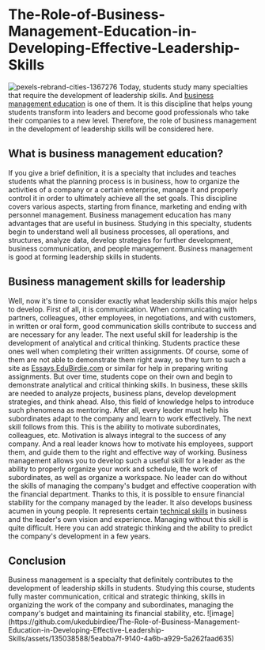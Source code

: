 # The-Role-of-Business-Management-Education-in-Developing-Effective-Leadership-Skills
![pexels-rebrand-cities-1367276](https://github.com/ukedubirdiee/The-Role-of-Business-Management-Education-in-Developing-Effective-Leadership-Skills/assets/135038588/8258c751-c0dd-4ad5-a57c-bd1c53e973bc)
Today, students study many specialties that require the development of leadership skills. And <a href="https://the-happy-manager.com/article/business-management-education/">business management education</a> is one of them. It is this discipline that helps young students transform into leaders and become good professionals who take their companies to a new level. Therefore, the role of business management in the development of leadership skills will be considered here.
<H2>What is business management education?</H2>
If you give a brief definition, it is a specialty that includes and teaches students what the planning process is in business, how to organize the activities of a company or a certain enterprise, manage it and properly control it in order to ultimately achieve all the set goals. This discipline covers various aspects, starting from finance, marketing and ending with personnel management. Business management education has many advantages that are useful in business. Studying in this specialty, students begin to understand well all business processes, all operations, and structures, analyze data, develop strategies for further development, business communication, and people management. Business management is good at forming leadership skills in students.
<H2>Business management skills for leadership</H2>
Well, now it's time to consider exactly what leadership skills this major helps to develop. First of all, it is communication. When communicating with partners, colleagues, other employees, in negotiations, and with customers, in written or oral form, good communication skills contribute to success and are necessary for any leader.
The next useful skill for leadership is the development of analytical and critical thinking. Students practice these ones well when completing their written assignments. Of course, some of them are not able to demonstrate them right away, so they turn to such a site as <a href="https://essays.edubirdie.com/business-management-assignment">Essays.EduBirdie.com</a> or similar for help in preparing writing assignments. But over time, students cope on their own and begin to demonstrate analytical and critical thinking skills. In business, these skills are needed to analyze projects, business plans, develop development strategies, and think ahead.
Also, this field of knowledge helps to introduce such phenomena as mentoring. After all, every leader must help his subordinates adapt to the company and learn to work effectively.
The next skill follows from this. This is the ability to motivate subordinates, colleagues, etc. Motivation is always integral to the success of any company. And a real leader knows how to motivate his employees, support them, and guide them to the right and effective way of working.
Business management allows you to develop such a useful skill for a leader as the ability to properly organize your work and schedule, the work of subordinates, as well as organize a workspace.
No leader can do without the skills of managing the company's budget and effective cooperation with the financial department. Thanks to this, it is possible to ensure financial stability for the company managed by the leader.
It also develops business acumen in young people. It represents certain <a href="https://www.learnupon.com/blog/technical-skills-training/">technical skills</a> in business and the leader's own vision and experience. Managing without this skill is quite difficult. Here you can add strategic thinking and the ability to predict the company's development in a few years.
<H2>Conclusion</H2>
Business management is a specialty that definitely contributes to the development of leadership skills in students. Studying this course, students fully master communication, critical and strategic thinking, skills in organizing the work of the company and subordinates, managing the company's budget and maintaining its financial stability, etc.
![image](https://github.com/ukedubirdiee/The-Role-of-Business-Management-Education-in-Developing-Effective-Leadership-Skills/assets/135038588/5eabba7f-9140-4a6b-a929-5a262faad635)
